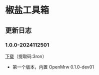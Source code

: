 # 椒盐工具箱

## 更新日志

### 1.0.0-2024112501

[下载](https://www.123865.com/s/NMWXjv-AuJMv)（提取码:3ron）

- 第一个版本，内置 OpenMrw 0.1.0-dev01